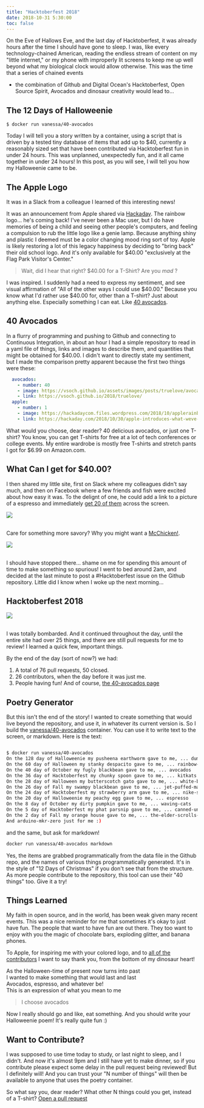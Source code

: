 ```yaml
---
title: "Hacktoberfest 2018"
date: 2018-10-31 5:30:00
toc: false
---
```


On the Eve of Hallows Eve, and the last day of Hacktoberfest, it was already
hours after the time I should have gone to sleep. I was, like every technology-chained 
American, reading the endless stream of content on my "little internet,"
or my phone with improperly lit screens to keep me up well beyond what my biological
clock would allow otherwise. This was the time that a series of chained events
- the combination of Github and Digital Ocean's Hacktoberfest, Open Source Spirit, 
Avocados and dinosaur creativity would lead to...

## The 12 Days of Halloweenie

```
$ docker run vanessa/40-avocados
```

Today I will tell you a story written by a container, using a script that is driven by a tested tiny
database of items that add up to $40, currently a reasonably sized set that have been contributed via
Hacktoberfest fun in under 24 hours. This was unplanned, unexpectedly fun, and it 
all came together in under 24 hours! In this post, as you will see, I will tell you how my
Halloweenie came to be.

## The Apple Logo

It was in a Slack from a colleague I learned of this interesting news!

It was an announcement from Apple shared via [Hackaday](https://hackaday.com/2018/10/30/apple-introduces-what-weve-all-been-waiting-for/). The rainbow logo... he's coming back! I've never been a Mac user, 
but I do have memories of being a child and seeing other people's computers, and feeling 
a compulsion to rub the little logo like a genie lamp. Because anything shiny and plastic I
deemed must be a color changing mood ring sort of toy. Apple is likely 
restoring a lot of this legacy happiness by deciding to "bring back" their old school logo.
And it's only available for $40.00 "exclusively at the Flag Park Visitor's Center."

 > Wait, did I hear that right? $40.00 for a T-Shirt? Are you *mad* ?

I was inspired. I suddenly had a need to express my sentiment, and see visual affirmation
of "All of the other ways I could use $40.00." Because you know what I'd rather use $40.00
for, other than a T-shirt? Just about anything else. Especially 
something I can eat. Like [40 avocados](https://vsoch.github.io/40-avocados/avocados).

## 40 Avocados

In a flurry of programming and pushing to Github and connecting to Continuous Integration, in about
an hour I had a simple repository to read in a yaml file of things, links and images to describe them,
and quantities that might be obtained for $40.00. I didn't want to directly state my sentiment, but I made
the comparison pretty apparent because the first two things were these:

```yaml
  avocados:
    - number: 40
    - image: https://vsoch.github.io/assets/images/posts/truelove/avocado.png
    - link: https://vsoch.github.io/2018/truelove/
  apple:
    - number: 1
    - image: https://hackadaycom.files.wordpress.com/2018/10/applerainbowlogoheader.jpg?w=800
    - link: https://hackaday.com/2018/10/30/apple-introduces-what-weve-all-been-waiting-for/
```

What would you choose, dear reader? 40 delicious avocados, or just one T-shirt? You know,
you can get T-shirts for free at a lot of tech conferences or college events. My entire
wardrobe is mostly free T-shirts and stretch pants I got for $6.99 on Amazon.com.


## What Can I get for $40.00?

I then shared my little site, first on Slack where my colleagues didn't say much,
and then on Facebook where a few friends and fish were excited about how easy it was.
To the delignt of one, he could add a link to a picture of a espresso and immediately [get 20 of them](https://vsoch.github.io/40-avocados/espresso/) across the screen. 

<div>
<img src="https://vsoch.github.io/assets/images/posts/40-avocados/espresso.png">
</div><br>


Care for something more savory?
Why you might want a [McChicken!](https://vsoch.github.io/40-avocados/mcchicken/).

<div>
<img src="https://vsoch.github.io/assets/images/posts/40-avocados/mcchicken.png">
</div><br>

I should have stopped there... shame on me for spending this amount of time to make 
something so spurious! I went to bed around 2am, and decided at the last minute to
post a #Hacktoberfest issue on the Github repository. Little did I know when I woke
up the next morning...

## Hacktoberfest 2018

<div>
<img src="https://vsoch.github.io/assets/images/posts/40-avocados/hfest.png">
</div><br>

I was totally bombarded. And it continued throughout the day, until the entire
site had over 25 things, and there are still pull requests for me to review!
I learned a quick few, important things.

By the end of the day (sort of now?) we had:

<ol class="custom-counter">
 <li>A total of 76 pull requests, 50 closed.</li>
 <li>26 contributors, when the day before it was just me.</li>
 <li>People having fun! And of course, <a href="https://vsoch.github.io/40-avocados" target="_blank">the 40-avocados page</a></li>
</ol>

## Poetry Generator

But this isn't the end of the story! I wanted to create something that would live beyond
the repository, and use it, in whatever its current version is. So I build the 
[vanessa/40-avocados](https://hub.docker.com/r/vanessa/40-avocados/) container. 
You can use it to write text to the screen, or markdown.
Here is the text:

```bash

$ docker run vanessa/40-avocados
On the 128 day of Halloweenie my pusheena earthworm gave to me, ... dumplings
On the 60 day of Halloween my stanky despacito gave to me, ... rainbow-glasses
On the 40 day of October my fugly blackbean gave to me, ... avocados
On the 36 day of Hacktoberfest my chunky spoon gave to me, ... kitkats
On the 28 day of Halloween my butterscotch gato gave to me, ... white-bread
On the 26 day of Fall my swampy blackbean gave to me, ... jet-puffed-marshmallows
On the 24 day of Hacktoberfest my strawberry arm gave to me, ... nike-socks
On the 20 day of Halloweenie my peachy egg gave to me, ... espresso
On the 8 day of October my dirty pumpkin gave to me, ... waving-cats
On the 5 day of Hacktoberfest my phat parsnip gave to me, ... canned-unicorn-meat
On the 2 day of Fall my orange house gave to me, ... the-elder-scrolls-online
And arduino-mkr-zero just for me :)

```

and the same, but ask for markdown!

```bash
docker run vanessa/40-avocados markdown
```

<script src="https://gist.github.com/vsoch/741b36153d30388973a9f115ddac9286.js"></script>

Yes, the items are grabbed programmatically from the data file in the Github repo,
and the names of various things programmatically generated. It's in the style of "12 Days of Christmas"
if you don't see that from the structure. As more people contribute to the repository,
this tool can use their "40 things" too. Give it a try!


## Things Learned

My faith in open source, and in the world, has been weak given many recent events.
This was a nice reminder for me that sometimes it's okay to just have fun. The people
that want to have fun are out there. They too want to enjoy with you the magic of chocolate
bars, exploding glitter, and banana phones.

To Apple, for inspiring me with your colored logo, and to 
[all of the contributors](https://github.com/vsoch/40-avocados/graphs/contributors)
I want to say thank you, from the bottom of my dinosaur heart!

As the Halloween-time of present now turns into past <br>
I wanted to make something that would last and last <br>
Avocados, espresso, and whatever be! <br>
This is an expression of what you mean to me <br>

> I choose avocados

Now I really should go and like, eat something. And you should write your Halloweenie
poem! It's really quite fun :)


## Want to Contribute?
I was supposed to use time today to study, or last night to sleep, and I didn't. And now 
it's almost 9pm and I still have yet to make dinner, so if you contribute please expect
some delay in the pull request being reviewed! But I definitely will! And you can 
trust your "N number of things" will then be available to anyone that uses the poetry container.

So what say you, dear reader? What other N things could you get, instead of a T-shirt? [Open a pull request](https://www.github.com/vsoch/40-avocados/pulls)
